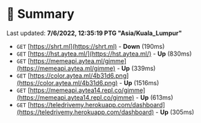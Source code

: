 # 📖 Summary
Last updated: **7/6/2022, 12:35:19 PTG "Asia/Kuala_Lumpur"**

- `GET` [https://shrt.ml](https://shrt.ml) - **Down** (190ms)
- `GET` [https://hst.aytea.ml/](https://hst.aytea.ml/) - **Up** (830ms)
- `GET` [https://memeapi.aytea.ml/gimme](https://memeapi.aytea.ml/gimme) - **Up** (339ms)
- `GET` [https://color.aytea.ml/4b31d6.png](https://color.aytea.ml/4b31d6.png) - **Up** (1516ms)
- `GET` [https://memeapi.aytea14.repl.co/gimme](https://memeapi.aytea14.repl.co/gimme) - **Up** (613ms)
- `GET` [https://teledrivemy.herokuapp.com/dashboard](https://teledrivemy.herokuapp.com/dashboard) - **Up** (305ms)
